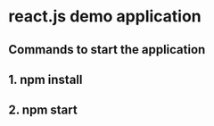 # react.js demo application

## Commands to start the application
## 1. npm install
## 2. npm start
